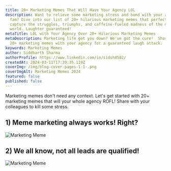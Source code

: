 ```yaml
---
title: 20+ Marketing Memes That Will Have Your Agency LOL
description: Want to relieve some marketing stress and bond with your agency
  fam? Dive into our list of 20+ hilarious marketing memes that perfectly
  capture the struggles, triumphs, and caffeine-fueled madness of the marketing
  world. Laughter guaranteed!
metaTitle: LOL with Your Agency Over 20+ Hilarious Marketing Memes
metaDescription: Marketing life got you down? We've got the cure!  Share these
  20+ marketing memes with your agency for a guaranteed laugh attack.
keywords: Marketing Memes
author: Siddharth Sharma
authorProfile: https://www.linkedin.com/in/sidsh0502/
createdAt: 2024-03-11T17:39:35.119Z
coverImg: /img/blog-cover-pages-1-1-.png
coverImgAlt: Marketing Memes 2024
featured: false
published: false
---
```

Marketing memes don't need any context. Let's get started with 20+ marketing memes that will your whole agency ROFL! Share with your colleagues to kill some stress.

## 1) Meme marketing always works! Right?

![Marketing Meme](/img/23-1.png)

## 2) We all know, not all leads are qualified!

![Marketing Meme](/img/240226.n.leads_.jpg)